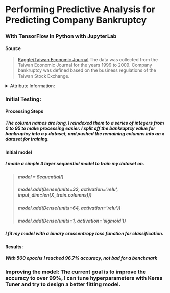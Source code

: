 # Performing Predictive Analysis for Predicting Company Bankruptcy 
### With TensorFlow in Python with JupyterLab

####  Source

>[Kaggle/Taiwan Economic Journal](https://www.kaggle.com/fedesoriano/company-bankruptcy-prediction)
>The data was collected from the Taiwan Economic Journal for the years 1999 to 2009. Company bankruptcy was defined based on the business regulations of the Taiwan Stock Exchange.

<details>
  <summary>Attribute Information:</summary>
  
   ###### Features:
> ###### Y - Bankrupt?: Class label
> ###### X1 - ROA(C) before interest and depreciation before interest: Return On Total Assets(C)
> ###### X2 - ROA(A) before interest and % after tax: Return On Total Assets(A)
> ###### X3 - ROA(B) before interest and depreciation after tax: Return On Total Assets(B)
> ###### X4 - Operating Gross Margin: Gross Profit/Net Sales
> ###### X5 - Realized Sales Gross Margin: Realized Gross Profit/Net Sales
> ###### X6 - Operating Profit Rate: Operating Income/Net Sales
> ###### X7 - Pre-tax net Interest Rate: Pre-Tax Income/Net Sales
> ###### X8 - After-tax net Interest Rate: Net Income/Net Sales
> ###### X9 - Non-industry income and expenditure/revenue: Net Non-operating Income Ratio
> ###### X10 - Continuous interest rate (after tax): Net Income-Exclude Disposal Gain or Loss/Net Sales
> ###### X11 - Operating Expense Rate: Operating Expenses/Net Sales
> ###### X12 - Research and development expense rate: (Research and Development Expenses)/Net Sales
> ###### X13 - Cash flow rate: Cash Flow from Operating/Current Liabilities
> ###### X14 - Interest-bearing debt interest rate: Interest-bearing Debt/Equity
> ###### X15 - Tax rate (A): Effective Tax Rate
> ###### X16 - Net Value Per Share (B): Book Value Per Share(B)
> ###### X17 - Net Value Per Share (A): Book Value Per Share(A)
> ###### X18 - Net Value Per Share (C): Book Value Per Share(C)
> ###### X19 - Persistent EPS in the Last Four Seasons: EPS-Net Income
> ###### X20 - Cash Flow Per Share
> ###### X21 - Revenue Per Share (Yuan ¥): Sales Per Share
> ###### X22 - Operating Profit Per Share (Yuan ¥): Operating Income Per Share
> ###### X23 - Per Share Net profit before tax (Yuan ¥): Pretax Income Per Share
> ###### X24 - Realized Sales Gross Profit Growth Rate
> ###### X25 - Operating Profit Growth Rate: Operating Income Growth
> ###### X26 - After-tax Net Profit Growth Rate: Net Income Growth
> ###### X27 - Regular Net Profit Growth Rate: Continuing Operating Income after Tax Growth
> ###### X28 - Continuous Net Profit Growth Rate: Net Income-Excluding Disposal Gain or Loss Growth
> ###### X29 - Total Asset Growth Rate: Total Asset Growth
> ###### X30 - Net Value Growth Rate: Total Equity Growth
> ###### X31 - Total Asset Return Growth Rate Ratio: Return on Total Asset Growth
> ###### X32 - Cash Reinvestment %: Cash Reinvestment Ratio
> ###### X33 - Current Ratio
> ###### X34 - Quick Ratio: Acid Test
> ###### X35 - Interest Expense Ratio: Interest Expenses/Total Revenue
> ###### X36 - Total debt/Total net worth: Total Liability/Equity Ratio
> ###### X37 - Debt ratio %: Liability/Total Assets
> ###### X38 - Net worth/Assets: Equity/Total Assets
> ###### X39 - Long-term fund suitability ratio (A): (Long-term Liability+Equity)/Fixed Assets
> ###### X40 - Borrowing dependency: Cost of Interest-bearing Debt
> ###### X41 - Contingent liabilities/Net worth: Contingent Liability/Equity
> ###### X42 - Operating profit/Paid-in capital: Operating Income/Capital
> ###### X43 - Net profit before tax/Paid-in capital: Pretax Income/Capital
> ###### X44 - Inventory and accounts receivable/Net value: (Inventory+Accounts Receivables)/Equity
> ###### X45 - Total Asset Turnover
> ###### X46 - Accounts Receivable Turnover
> ###### X47 - Average Collection Days: Days Receivable Outstanding
> ###### X48 - Inventory Turnover Rate (times)
> ######X49 - Fixed Assets Turnover Frequency
> ######X50 - Net Worth Turnover Rate (times): Equity Turnover
> ###### X51 - Revenue per person: Sales Per Employee
> ###### X52 - Operating profit per person: Operation Income Per Employee
> ###### X53 - Allocation rate per person: Fixed Assets Per Employee
> ###### X54 - Working Capital to Total Assets
> ###### X55 - Quick Assets/Total Assets
> ###### X56 - Current Assets/Total Assets
> ###### X57 - Cash/Total Assets
> ###### X58 - Quick Assets/Current Liability
> ###### X59 - Cash/Current Liability
> ###### X60 - Current Liability to Assets
> ###### X61 - Operating Funds to Liability
> ###### X62 - Inventory/Working Capital
> ###### X63 - Inventory/Current Liability
> ###### X64 - Current Liabilities/Liability
> ###### X65 - Working Capital/Equity
> ###### X66 - Current Liabilities/Equity
> ###### X67 - Long-term Liability to Current Assets
> ###### X68 - Retained Earnings to Total Assets
> ###### X69 - Total income/Total expense
> ###### X70 - Total expense/Assets
> ###### X71 - Current Asset Turnover Rate: Current Assets to Sales
> ###### X72 - Quick Asset Turnover Rate: Quick Assets to Sales
> ###### X73 - Working capitcal Turnover Rate: Working Capital to Sales
> ###### X74 - Cash Turnover Rate: Cash to Sales
> ###### X75 - Cash Flow to Sales
> ###### X76 - Fixed Assets to Assets
> ###### X77 - Current Liability to Liability
> ###### X78 - Current Liability to Equity
> ###### X79 - Equity to Long-term Liability
> ###### X80 - Cash Flow to Total Assets
> ###### X81 - Cash Flow to Liability
> ###### X82 - CFO to Assets
> ###### X83 - Cash Flow to Equity
> ###### X84 - Current Liability to Current Assets
> ###### X85 - Liability-Assets Flag: 1 if Total Liability exceeds Total Assets, 0 otherwise
> ###### X86 - Net Income to Total Assets
> ###### X87 - Total assets to GNP price
> ###### X88 - No-credit Interval
> ###### X89 - Gross Profit to Sales
> ###### X90 - Net Income to Stockholder's Equity
> ###### X91 - Liability to Equity
> ###### X92 - Degree of Financial Leverage (DFL)
> ###### X93 - Interest Coverage Ratio (Interest expense to EBIT)
> ###### X94 - Net Income Flag: 1 if Net Income is Negative for the last two years, 0 otherwise
> ###### X95 - Equity to Liability

</details>

### Initial Testing:

#### Processing Steps
##### The column names are long, I reindexed them to a series of integers from 0 to 95 to make processing easier. I split off the bankruptcy value for bankruptcy into a y dataset, and pushed the remaining columns into an x dataset for training. 

#### Initial model
##### I made a simple 3 layer sequential model to train my dataset on. 

> ##### model = Sequential()
> ##### model.add(Dense(units=32, activation='relu', input_dim=len(X_train.columns)))
> ##### model.add(Dense(units=64, activation='relu'))
> ##### model.add(Dense(units=1, activation='sigmoid'))

 
##### I fit my model with a binary crossentropy loss function for classification.

#### Results:
##### With 500 epochs I reached 96.7% accuracy, not bad for a benchmark

### Improving the model: The current goal is to improve the accuracy to over 99%, I can tune hyperparameters with Keras Tuner and try to design a better fitting model. 
